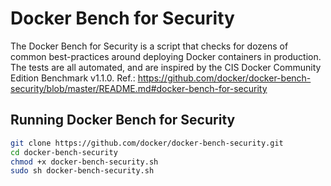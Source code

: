 # Docker Bench for Security

The Docker Bench for Security is a script that checks for dozens of common best-practices around deploying Docker containers in production. The tests are all automated, and are inspired by the CIS Docker Community Edition Benchmark v1.1.0. Ref.: https://github.com/docker/docker-bench-security/blob/master/README.md#docker-bench-for-security

## Running Docker Bench for Security

```bash
git clone https://github.com/docker/docker-bench-security.git
cd docker-bench-security
chmod +x docker-bench-security.sh
sudo sh docker-bench-security.sh
```
